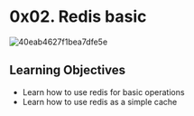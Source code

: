 0x02. Redis basic
=================
![40eab4627f1bea7dfe5e](https://github.com/Amili-usain/alx-backend-storage/assets/107358517/fb61e4e6-a12d-4aca-8bcb-675bb3b0205b)

Learning Objectives
-------------------

-   Learn how to use redis for basic operations
-   Learn how to use redis as a simple cache
